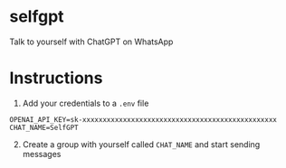 # selfgpt

Talk to yourself with ChatGPT on WhatsApp

# Instructions

1. Add your credentials to a `.env` file

```
OPENAI_API_KEY=sk-xxxxxxxxxxxxxxxxxxxxxxxxxxxxxxxxxxxxxxxxxxxxxxxx
CHAT_NAME=SelfGPT
```

2. Create a group with yourself called `CHAT_NAME` and start sending messages
